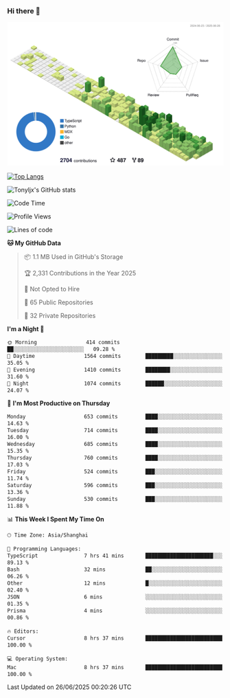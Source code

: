 ### Hi there 👋

![](./profile-3d-contrib/profile-green-animate.svg)

 

[![Top Langs](https://github-readme-stats.vercel.app/api/top-langs/?username=tonyljx)](https://github.com/anuraghazra/github-readme-stats)

![Tonyljx's GitHub stats](https://github-readme-stats.vercel.app/api?username=tonyljx&theme=default&show_icons=true)

 

<!--START_SECTION:waka-->
![Code Time](http://img.shields.io/badge/Code%20Time-1%2C367%20hrs%2039%20mins-blue)

![Profile Views](http://img.shields.io/badge/Profile%20Views-1-blue)

![Lines of code](https://img.shields.io/badge/From%20Hello%20World%20I%27ve%20Written-1.8%20million%20lines%20of%20code-blue)

**🐱 My GitHub Data** 

> 📦 1.1 MB Used in GitHub's Storage 
 > 
> 🏆 2,331 Contributions in the Year 2025
 > 
> 🚫 Not Opted to Hire
 > 
> 📜 65 Public Repositories 
 > 
> 🔑 32 Private Repositories 
 > 
**I'm a Night 🦉** 

```text
🌞 Morning                414 commits         ██░░░░░░░░░░░░░░░░░░░░░░░   09.28 % 
🌆 Daytime                1564 commits        █████████░░░░░░░░░░░░░░░░   35.05 % 
🌃 Evening                1410 commits        ████████░░░░░░░░░░░░░░░░░   31.60 % 
🌙 Night                  1074 commits        ██████░░░░░░░░░░░░░░░░░░░   24.07 % 
```
📅 **I'm Most Productive on Thursday** 

```text
Monday                   653 commits         ████░░░░░░░░░░░░░░░░░░░░░   14.63 % 
Tuesday                  714 commits         ████░░░░░░░░░░░░░░░░░░░░░   16.00 % 
Wednesday                685 commits         ████░░░░░░░░░░░░░░░░░░░░░   15.35 % 
Thursday                 760 commits         ████░░░░░░░░░░░░░░░░░░░░░   17.03 % 
Friday                   524 commits         ███░░░░░░░░░░░░░░░░░░░░░░   11.74 % 
Saturday                 596 commits         ███░░░░░░░░░░░░░░░░░░░░░░   13.36 % 
Sunday                   530 commits         ███░░░░░░░░░░░░░░░░░░░░░░   11.88 % 
```


📊 **This Week I Spent My Time On** 

```text
🕑︎ Time Zone: Asia/Shanghai

💬 Programming Languages: 
TypeScript               7 hrs 41 mins       ██████████████████████░░░   89.13 % 
Bash                     32 mins             ██░░░░░░░░░░░░░░░░░░░░░░░   06.26 % 
Other                    12 mins             █░░░░░░░░░░░░░░░░░░░░░░░░   02.40 % 
JSON                     6 mins              ░░░░░░░░░░░░░░░░░░░░░░░░░   01.35 % 
Prisma                   4 mins              ░░░░░░░░░░░░░░░░░░░░░░░░░   00.86 % 

🔥 Editors: 
Cursor                   8 hrs 37 mins       █████████████████████████   100.00 % 

💻 Operating System: 
Mac                      8 hrs 37 mins       █████████████████████████   100.00 % 
```


 Last Updated on 26/06/2025 00:20:26 UTC
<!--END_SECTION:waka-->
